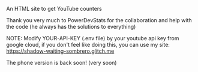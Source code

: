 An HTML site to get YouTube counters

Thank you very much to PowerDevStats for the collaboration and help with the code (he always has the solutions to everything)

NOTE: Modify YOUR-API-KEY (.env file) by your youtube api key from google cloud, if you don't feel like doing this, you can use my site: https://shadow-waiting-sombrero.glitch.me

The phone version is back soon! (very soon)